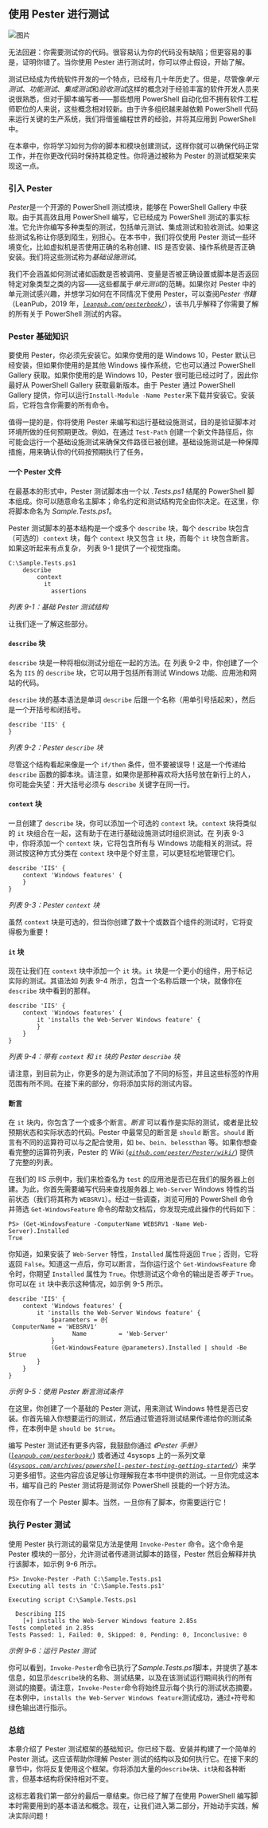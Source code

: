 ## 使用 Pester 进行测试

![图片](img/common.jpg)

无法回避：你需要测试你的代码。很容易认为你的代码没有缺陷；但更容易的事是，证明你错了。当你使用 Pester 进行测试时，你可以停止假设，开始了解。

测试已经成为传统软件开发的一个特点，已经有几十年历史了。但是，尽管像*单元测试*、*功能测试*、*集成测试*和*验收测试*这样的概念对于经验丰富的软件开发人员来说很熟悉，但对于脚本编写者——那些想用 PowerShell 自动化但不拥有软件工程师职位的人来说，这些概念相对较新。由于许多组织越来越依赖 PowerShell 代码来运行关键的生产系统，我们将借鉴编程世界的经验，并将其应用到 PowerShell 中。

在本章中，你将学习如何为你的脚本和模块创建测试，这样你就可以确保代码正常工作，并在你更改代码时保持其稳定性。你将通过被称为 Pester 的测试框架来实现这一点。

### 引入 Pester

*Pester*是一个开源的 PowerShell 测试模块，能够在 PowerShell Gallery 中获取。由于其高效且用 PowerShell 编写，它已经成为 PowerShell 测试的事实标准。它允许你编写多种类型的测试，包括单元测试、集成测试和验收测试。如果这些测试名称让你感到陌生，别担心。在本书中，我们将仅使用 Pester 测试一些环境变化，比如虚拟机是否使用正确的名称创建、IIS 是否安装、操作系统是否正确安装。我们将这些测试称为*基础设施测试*。

我们不会涵盖如何测试诸如函数是否被调用、变量是否被正确设置或脚本是否返回特定对象类型之类的内容——这些都属于*单元测试*的范畴。如果你对 Pester 中的单元测试感兴趣，并想学习如何在不同情况下使用 Pester，可以查阅*Pester 书籍*（LeanPub，2019 年，*[`leanpub.com/pesterbook/`](https://leanpub.com/pesterbook/)*），该书几乎解释了你需要了解的所有关于 PowerShell 测试的内容。

### Pester 基础知识

要使用 Pester，你必须先安装它。如果你使用的是 Windows 10，Pester 默认已经安装，但如果你使用的是其他 Windows 操作系统，它也可以通过 PowerShell Gallery 获取。如果你使用的是 Windows 10，Pester 很可能已经过时了，因此你最好从 PowerShell Gallery 获取最新版本。由于 Pester 通过 PowerShell Gallery 提供，你可以运行`Install-Module -Name Pester`来下载并安装它。安装后，它将包含你需要的所有命令。

值得一提的是，你将使用 Pester 来编写和运行基础设施测试，目的是验证脚本对环境所做的任何预期更改。例如，在通过 `Test-Path` 创建一个新文件路径后，你可能会运行一个基础设施测试来确保文件路径已被创建。基础设施测试是一种保障措施，用来确认你的代码按预期执行了任务。

#### 一个 Pester 文件

在最基本的形式中，Pester 测试脚本由一个以 *.Tests.ps1* 结尾的 PowerShell 脚本组成。你可以随意命名主脚本；命名约定和测试结构完全由你决定。在这里，你将脚本命名为 *Sample.Tests.ps1*。

Pester 测试脚本的基本结构是一个或多个 `describe` 块，每个 `describe` 块包含（可选的）`context` 块，每个 `context` 块又包含 `it` 块，而每个 `it` 块包含断言。如果这听起来有点复杂， 列表 9-1 提供了一个视觉指南。

```
C:\Sample.Tests.ps1
    describe
        context
          it
            assertions
```

*列表 9-1：基础 Pester 测试结构*

让我们逐一了解这些部分。

#### `describe` 块

`describe` 块是一种将相似测试分组在一起的方法。在 列表 9-2 中，你创建了一个名为 `IIS` 的 `describe` 块，它可以用于包括所有测试 Windows 功能、应用池和网站的代码。

`describe` 块的基本语法是单词 `describe` 后跟一个名称（用单引号括起来），然后是一个开括号和闭括号。

```
describe 'IIS' {
}
```

*列表 9-2：Pester `describe` 块*

尽管这个结构看起来像是一个 `if/then` 条件，但不要被误导！这是一个传递给 `describe` 函数的脚本块。请注意，如果你是那种喜欢将大括号放在新行上的人，你可能会失望：开大括号必须与 `describe` 关键字在同一行。

#### `context` 块

一旦创建了 `describe` 块，你可以添加一个可选的 `context` 块。`context` 块将类似的 `it` 块组合在一起，这有助于在进行基础设施测试时组织测试。在 列表 9-3 中，你将添加一个 `context` 块，它将包含所有与 Windows 功能相关的测试。将测试按这种方式分类在 `context` 块中是个好主意，可以更轻松地管理它们。

```
describe 'IIS' {
    context 'Windows features' {
    }
}
```

*列表 9-3：Pester `context` 块*

虽然 `context` 块是可选的，但当你创建了数十个或数百个组件的测试时，它将变得极为重要！

#### `it` 块

现在让我们在 `context` 块中添加一个 `it` 块。`it` 块是一个更小的组件，用于标记实际的测试。其语法如 列表 9-4 所示，包含一个名称后跟一个块，就像你在 `describe` 块中看到的那样。

```
describe 'IIS' {
    context 'Windows features' {
        it 'installs the Web-Server Windows feature' {
        }
    }
}
```

*列表 9-4：带有 `context` 和 `it` 块的 Pester `describe` 块*

请注意，到目前为止，你更多的是为测试添加了不同的标签，并且这些标签的作用范围有所不同。在接下来的部分，你将添加实际的测试内容。

#### 断言

在 `it` 块内，你包含了一个或多个断言。*断言* 可以看作是实际的测试，或者是比较预期状态和实际状态的代码。Pester 中最常见的断言是 `should` 断言。`should` 断言有不同的运算符可以与之配合使用，如 `be`、`bein`、`belessthan` 等。如果你想查看完整的运算符列表，Pester 的 Wiki (*[`github.com/pester/Pester/wiki/`](https://github.com/pester/Pester/wiki/)*) 提供了完整的列表。

在我们的 IIS 示例中，我们来检查名为 `test` 的应用池是否已在我们的服务器上创建。为此，你首先需要编写代码来查找服务器上 `Web-Server` Windows 特性的当前状态（我们将其称为 `WEBSRV1`）。经过一些调查，浏览可用的 PowerShell 命令并筛选 `Get-WindowsFeature` 命令的帮助文档后，你发现完成此操作的代码如下：

```
PS> (Get-WindowsFeature -ComputerName WEBSRV1 -Name Web-Server).Installed
True
```

你知道，如果安装了 `Web-Server` 特性，`Installed` 属性将返回 `True`；否则，它将返回 `False`。知道这一点后，你可以断言，当你运行这个 `Get-WindowsFeature` 命令时，你期望 `Installed` 属性为 `True`。你想测试这个命令的输出是否*等于* `True`。你可以在 `it` 块中表示这种情况，如示例 9-5 所示。

```
describe 'IIS' {
    context 'Windows features' {
        it 'installs the Web-Server Windows feature' {
            $parameters = @{
 ComputerName = 'WEBSRV1'
                  Name         = 'Web-Server'
            }
            (Get-WindowsFeature @parameters).Installed | should -Be $true
        }
    }
}
```

*示例 9-5：使用 Pester 断言测试条件*

在这里，你创建了一个基础的 Pester 测试，用来测试 Windows 特性是否已安装。你首先输入你想要运行的测试，然后通过管道将测试结果传递给你的测试条件，在本例中是 `should be $true`。

编写 Pester 测试还有更多内容，我鼓励你通过 *《Pester 手册》* (*[`leanpub.com/pesterbook/`](https://leanpub.com/pesterbook/)*) 或者通过 4sysops 上的一系列文章 (*[`4sysops.com/archives/powershell-pester-testing-getting-started/`](https://4sysops.com/archives/powershell-pester-testing-getting-started/)*）来学习更多细节。这些内容应该足够让你理解我在本书中提供的测试。一旦你完成这本书，编写自己的 Pester 测试将是测试你 PowerShell 技能的一个好方法。

现在你有了一个 Pester 脚本。当然，一旦你有了脚本，你需要运行它！

### 执行 Pester 测试

使用 Pester 执行测试的最常见方法是使用 `Invoke-Pester` 命令。这个命令是 Pester 模块的一部分，允许测试者传递测试脚本的路径，Pester 然后会解释并执行该脚本，如示例 9-6 所示。

```
PS> Invoke-Pester -Path C:\Sample.Tests.ps1
Executing all tests in 'C:\Sample.Tests.ps1'

Executing script C:\Sample.Tests.ps1

  Describing IIS
    [+] installs the Web-Server Windows feature 2.85s
Tests completed in 2.85s
Tests Passed: 1, Failed: 0, Skipped: 0, Pending: 0, Inconclusive: 0
```

*示例 9-6：运行 Pester 测试*

你可以看到，`Invoke-Pester`命令已执行了*Sample.Tests.ps1*脚本，并提供了基本信息，如显示`describe`块的名称、测试结果，以及在该测试运行期间执行的所有测试的摘要。请注意，`Invoke-Pester`命令将始终显示每个执行的测试状态摘要。在本例中，`installs the Web-Server Windows feature`测试成功，通过`+`符号和绿色输出进行指示。

### 总结

本章介绍了 Pester 测试框架的基础知识。你已经下载、安装并构建了一个简单的 Pester 测试。这应该帮助你理解 Pester 测试的结构以及如何执行它。在接下来的章节中，你将反复使用这个框架。你将添加大量的`describe`块、`it`块和各种断言，但基本结构将保持相对不变。

这标志着我们第一部分的最后一章结束。你已经了解了在使用 PowerShell 编写脚本时需要用到的基本语法和概念。现在，让我们进入第二部分，开始动手实践，解决实际问题！
